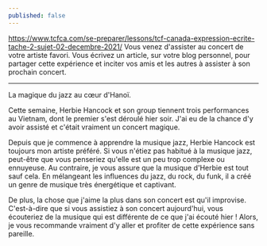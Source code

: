 ```yaml
---
published: false
---
```

https://www.tcfca.com/se-preparer/lessons/tcf-canada-expression-ecrite-tache-2-sujet-02-decembre-2021/
Vous venez d'assister au concert de votre artiste favori. Vous écrivez un article, sur votre blog personnel, pour partager cette expérience et inciter vos amis et les autres à assister à son prochain concert.

---
La magique du jazz au cœur d'Hanoï.

Cette semaine, Herbie Hancock et son group tiennent trois performances au Vietnam, dont le premier s'est déroulé hier soir. J'ai eu de la chance d'y avoir assisté et c'était vraiment un concert magique.

Depuis que je commence à apprendre la musique jazz, Herbie Hancock est toujours mon artiste préféré. Si vous n'étiez pas habitué à la musique jazz, peut-être que vous penseriez qu'elle est un peu trop complexe ou ennuyeuse. Au contraire, je vous assure que la musique d'Herbie est tout sauf cela. En mélangeant les influences du jazz, du rock, du funk, il a créé un genre de musique très énergétique et captivant.

De plus, la chose que j'aime la plus dans son concert est qu'il improvise. C'est-à-dire que si vous assistiez à son concert aujourd'hui, vous écouteriez de la musique qui est différente de ce que j'ai écouté hier ! Alors, je vous recommande vraiment d'y aller et profiter de cette expérience sans pareille.
